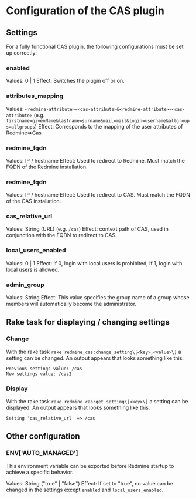 # Configuration of the CAS plugin

## Settings
For a fully functional CAS plugin, the following configurations must be set up correctly:

### enabled
Values: 0 | 1
Effect: Switches the plugin off or on.

### attributes_mapping
Values: `<redmine-attribute>=<cas-attribute>&<redmine-attribute>=<cas-attribute>` (e.g. `firstname=givenName&lastname=surname&mail=mail&login=username&allgroups=allgroups`)
Effect: Corresponds to the mapping of the user attributes of Redmine=>Cas

### redmine_fqdn
Values: IP / hostname
Effect: Used to redirect to Redmine. Must match the FQDN of the Redmine installation.

### redmine_fqdn
Values: IP / hostname
Effect: Used to redirect to CAS. Must match the FQDN of the CAS installation.

### cas_relative_url
Values: String (URL) (e.g. `/cas`)
Effect: context path of CAS, used in conjunction with the FQDN to redirect to CAS.

### local_users_enabled
Values: 0 | 1
Effect: If 0, login with local users is prohibited, if 1, login with local users is allowed.

### admin_group
Values: String
Effect: This value specifies the group name of a group whose members will automatically become the administrator.

## Rake task for displaying / changing settings

### Change
With the rake task `rake redmine_cas:change_setting\[<key>,<value>\]` a setting can be changed.
An output appears that looks something like this:
```
Previous settings value: /cas
New settings value: /cas2
```

### Display
With the rake task `rake redmine_cas:get_setting\[<key>\]` a setting can be displayed.
An output appears that looks something like this:
```
Setting 'cas_relative_url' => /cas
```

## Other configuration

### ENV['AUTO_MANAGED']
This environment variable can be exported before Redmine startup to achieve a specific behavior.

Values: String ("true" | "false")
Effect: If set to "true", no value can be changed in the settings except `enabled` and `local_users_enabled`.
